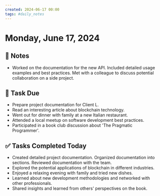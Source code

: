 ```yaml
---
created: 2024-06-17 00:00
tags: #daily_notes
---
```


# Monday, June 17, 2024

## 📓 Notes
- Worked on the documentation for the new API. Included detailed usage examples and best practices. Met with a colleague to discuss potential collaboration on a side project.

## 📅 Task Due
- Prepare project documentation for Client L.
- Read an interesting article about blockchain technology.
- Went out for dinner with family at a new Italian restaurant.
- Attended a local meetup on software development best practices.
- Participated in a book club discussion about 'The Pragmatic Programmer'.

## ✅ Tasks Completed Today
- Created detailed project documentation. Organized documentation into sections. Reviewed documentation with the team.
- Explored the potential applications of blockchain in different industries.
- Enjoyed a relaxing evening with family and tried new dishes.
- Learned about new development methodologies and networked with other professionals.
- Shared insights and learned from others' perspectives on the book.